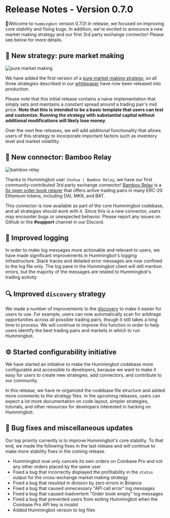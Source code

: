# Release Notes - Version 0.7.0

🚀Welcome to `hummingbot` version 0.7.0! In release, we focused on improving core stability and fixing bugs. In addition, we're excited to announce a new market making strategy and our first 3rd party exchange connector! Please see below for more details.

## 🤖 New strategy: pure market making

![pure market making](/assets/img/pure_mm.png)

We have added the first version of a [pure market making strategy](/strategies/pure-market-making/), so all three strategies described in our [whitepaper](/whitepaper/) have now been released into production.

Please note that this initial release contains a naive implementation that simply sets and maintains a constant spread around a trading pair's mid price. **Note that this is intended to be a basic template that users can test and customize. Running the strategy with substantial capital without additional modifications will likely lose money**.

Over the next few releases, we will add additional functionality that allows users of this strategy to incorporate important factors such as inventory level and market volatility.

## 🔗 New connector: Bamboo Relay

![bamboo relay](/assets/img/bamboo_relay.png)

Thanks to Hummingbot user `Joshua | Bamboo Relay`, we have our first community-contributed 3rd party exchange connector! [Bamboo Relay](https://bamboorelay.com/) is a [0x open order book relayer](/connectors/0x) that offers active trading pairs in many ERC-20 Ethereum tokens, including DAI, MKR, and BAT.

This connector is now available as part of the core Hummingbot codebase, and all strategies should work with it. Since this is a new connector, users may encounter bugs or unexpected behavior. Please report any issues on Github or the **#support** channel in our Discord.

## 📜 Improved logging

In order to make log messages more actionable and relevant to users, we have made significant improvements in Hummingbot's logging infrastructure. Stack traces and detailed error messages are now confined to the log file only. The log pane in the Hummingbot client will still mention errors, but the majority of the messages are related to Hummingbot's trading activity

## 🔍 Improved `discovery` strategy

We made a number of improvements to the [discovery](/strategies/discovery) to make it easier for users to use. For example, users can now automatically scan for arbitrage opportunities across all possible trading pairs, though it still takes a long time to process. We will continue to improve this function in order to help users identify the best trading pairs and markets in which to run Hummingbot.

## ⚙️ Started configurability initiative

We have started an initiative to make the Hummingbot codebase more configurable and accessible to developers, because we want to make it easy for users to create new strategies, add connectors, and contribute to our community. 

In this release, we have re-organized the codebase file structure and added more comments to the strategy files. In the upcoming releases, users can expect a lot more documentation on code layout, simpler strategies, tutorials, and other resources for developers interested in hacking on Hummingbot.

## 🐞 Bug fixes and miscellaneous updates

Our top priority currently is to improve Hummingbot's core stability. To that end, we made the following fixes in the last release and will continue to make more stability fixes in the coming release.

* Hummingbot now only cancels its own orders on Coinbase Pro and not any other orders placed by the same user
* Fixed a bug that incorrectly displayed the profitability in the `status` output for the cross-exchange market making strategy
* Fixed a bug that resulted in division by zero errors in Binance
* Fixed a bug that caused unnecessary "API call error" log messages
* Fixed a bug that caused inadvertent "Order book empty" log messages
* Fixed a bug that prevented users from exiting Hummingbot when the Coinbase Pro API key is invalid
* Added Hummingbot version to log files


